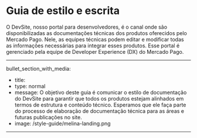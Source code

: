 # Guia de estilo e escrita

O DevSite, nosso portal para desenvolvedores, é o canal onde são disponibilizadas as documentações técnicas dos produtos oferecidos pelo Mercado Pago. Nele, as equipes técnicas podem editar e modificar todas as informações necessárias para integrar esses produtos. Esse portal é gerenciado pela equipe de Developer Experience (DX) do Mercado Pago.

---
bullet_section_with_media: 
 - title:
 - type: normal
 - message: O objetivo deste guia é comunicar o estilo de documentação do DevSite para garantir que todos os produtos estejam alinhados em termos de estrutura e conteúdo técnico. Esperamos que ele faça parte do processo de elaboração de documentação técnica para as áreas e futuras publicações no site.
 - image: /style-guide/melina-landing.png
---